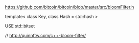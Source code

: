 https://github.com/bitcoin/bitcoin/blob/master/src/bloomFilter.h

template< class Key, class Hash = std::hash<Key> >

USE std::bitset

// http://quinnftw.com/c++-bloom-filter/
